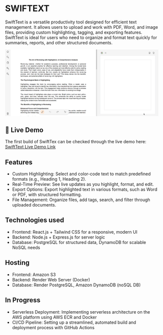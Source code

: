 # SWIFTEXT

SwiftText is a versatile productivity tool designed for efficient text management. It allows users to upload and work with PDF, Word, and image files, providing custom highlighting, tagging, and exporting features. SwiftText is ideal for users who need to organize and format text quickly for summaries, reports, and other structured documents.

![SwiftText Demo GIF](frontend/src/assets/images/tutorial.gif)

## 🔗 Live Demo
The first build of SwiftTex can be checked through the live demo here: [SwiftText Live Demo Link](http://swiftext-static.s3-website-ap-southeast-1.amazonaws.com)

## Features
- Custom Highlighting: Select and color-code text to match predefined formats (e.g., Heading 1, Heading 2).
- Real-Time Preview: See live updates as you highlight, format, and edit.
- Export Options: Export highlighted text in various formats, such as Word or PDF, with structured formatting.
- File Management: Organize files, add tags, search, and filter through uploaded documents.

## Technologies used
- Frontend: React.js + Tailwind CSS for a responsive, modern UI 
- Backend: Node.js + Express.js for server logic
- Database: PostgreSQL for structured data, DynamoDB for scalable NoSQL needs

## Hosting
- Frontend: Amazon S3
- Backend: Render Web Server (Docker)
- Database: Render PostgreSQL, Amazon DynamoDB (noSQL DB)

## In Progress
- Serverless Deployment: Implementing serverless architecture on the AWS platform using AWS ECR and Docker
- CI/CD Pipeline: Setting up a streamlined, automated build and deployment process with GitHub Actions
